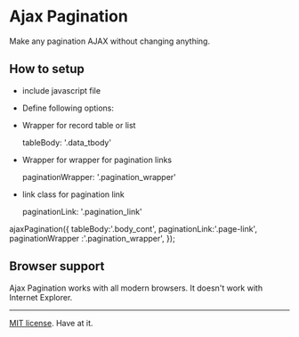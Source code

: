 # Ajax Pagination
Make any pagination AJAX without changing anything.



## How to setup

- include javascript file

- Define following options:

- Wrapper for record table or list

    tableBody: '.data_tbody'
    
    
- Wrapper for wrapper for pagination links

    paginationWrapper: '.pagination_wrapper'
    
    
- link class for pagination link


    paginationLink: '.pagination_link'


ajaxPagination({ tableBody:'.body_cont', paginationLink:'.page-link',  paginationWrapper :'.pagination_wrapper', });






## Browser support

Ajax Pagination works with all modern browsers. It doesn't work with Internet Explorer.






---

[MIT license](https://desandro.mit-license.org/). Have at it.
